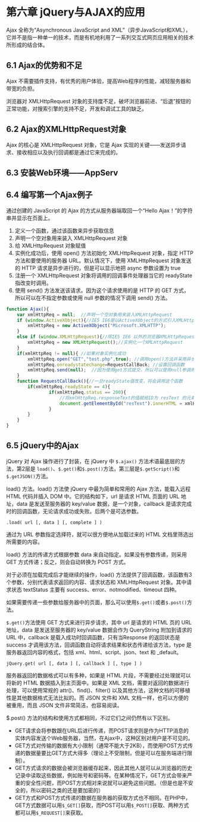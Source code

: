 # 第六章 jQuery与AJAX的应用

Ajax 全称为“Asynchronous JavaScript and XML”（异步JavaScript和XML），它并不是指一种单一的技术，而是有机地利用了一系列交互式网页应用相关的技术所形成的结合体。

## 6.1 Ajax的优势和不足

Ajax 不需要插件支持，有优秀的用户体验，提高Web程序的性能，减轻服务器和带宽的负担。

浏览器对 XMLHttpRequest 对象的支持度不足，破坏浏览器前进、“后退”按钮的正常功能，对搜索引擎的支持不足，开发和调试工具的缺乏。

## 6.2 Ajax的XMLHttpRequest对象

Ajax 的核心是 XMLHttpRequest 对象，它是 Ajax 实现的关键——发送异步请求、接收相应以及执行回调都是通过它来完成的。

## 6.3 安装Web环境——AppServ

## 6.4 编写第一个Ajax例子

通过创建的 JavaScript 的 Ajax 的方式从服务器端取回一个“Hello Ajax！”的字符串并显示在页面上。

1. 定义一个函数，通过该函数来异步获取信息
2. 声明一个空对象用来装入 XMLHttpRequest 对象
3. 给 XMLHttpRequest 对象赋值
4. 实例化成功后，使用 open() 方法初始化 XMLHttpRequest 对象，指定 HTTP 方法和要使用的服务器 URL。默认情况下，使用 XMLHttpRequest 对象发送的 HTTP 请求是异步进行的，但是可以显示地把 async 参数设置为 true
5. 注册一个 XMLHttpRequest 对象将调用的回调事件处理器当它的 readyState 指改变时调用。
6. 使用 send() 方法发送该请求。因为这个请求使用的是 HTTP 的 GET 方式，所以可以在不指定参数或使用 null 参数的情况下调用 send() 方法。

```javascript
function Ajax(){ 
	var xmlHttpReq = null;	//声明一个空对象用来装入XMLHttpRequest
	if (window.ActiveXObject){//IE5 IE6是以ActiveXObject的方式引入XMLHttpRequest的
		xmlHttpReq = new ActiveXObject("Microsoft.XMLHTTP");
	} 
	else if (window.XMLHttpRequest){//除IE5 IE6 以外的浏览器XMLHttpRequest是window的子对象
		xmlHttpReq = new XMLHttpRequest();//实例化一个XMLHttpRequest
	}
	if(xmlHttpReq != null){	//如果对象实例化成功 
		xmlHttpReq.open("GET","test.php",true);	//调用open()方法并采用异步方式
		xmlHttpReq.onreadystatechange=RequestCallBack; //设置回调函数
		xmlHttpReq.send(null);	//因为使用get方式提交，所以可以使用null参调用
	}
	function RequestCallBack(){//一旦readyState值改变，将会调用这个函数
		if(xmlHttpReq.readyState == 4){
				if(xmlHttpReq.status == 200){
					//将xmlHttpReq.responseText的值赋给ID为 resText 的元素
					document.getElementById("resText").innerHTML = xmlHttpReq.responseText;
				}
		}
	}
}
```



## 6.5 jQuery中的Ajax

jQuery 对 Ajax 操作进行了封装，在 jQuery 中 `$.ajax()` 方法术语最底层的方法，第2层是 `load()`、`$.get()`和`$.post()`方法，第三层是`$.getScript()`和`$.getJSON()`方法。

load() 方法。load() 方法使 jQuery 中最为简单和常用的 Ajax 方法，能载入远程 HTML 代码并插入 DOM 中。它的结构如下，url 是请求 HTML 页面的 URL 地址，data 是发送至服务器的 key/value 数据，是一个对象，callback 是请求完成时的回调函数，无论请求成功或失败。后两个是可选参数。

```
.load( url [, data ] [, complete ] )
```



通过为 URL 参数指定选择符，就可以很方便地从加载过来的 HTML 文档里筛选出所需要的内容。

load() 方法的传递方式根据参数 data 来自动指定。如果没有参数传递，则采用 GET 方式传递；反之，则会自动转换为 POST 方式。

对于必须在加载完成后才能继续的操作，load() 方法提供了回调函数，该函数有3个参数，分别代表请求返回的内容、请求状态和 XMLHttpRequest 对象。其中请求状态 textStatus 主要有 success、error、notmodified、timeout 四种。

如果需要传递一些参数给服务器中的页面，那么可以使用`$.get()`或者`$.post()`方法。

`$.get()`方法使用 GET 方式来进行异步请求，其中 url 是请求的 HTML 页的 URL 地址，data 是发送至服务器的 key/value 数据会作为 QueryString 附加到请求的 URL 中，callback 是载入成功时回调函数，只有当Response 的返回状态是 success 才调用该方法，回调函数自动将请求结果和状态传递给该方法，type 是服务器返回内容的格式，包括 xml、html、script、json、text 和 _default。

```
jQuery.get( url [, data ] [, callback ] [, type ] )
```



服务器返回的数据格式可以有多种，如果是 HTML 片段，不需要经过处理就可以将新的 HTML 数据插入到主页面中。如果是 XML 文档，需要对返回的数据进行处理，可以使用常规的 attr()、find()、filter() 以及其他方法，这种文档的可移植性是其他数据格式无法比拟的。而 JSON 文件和 XML 文档一样，也可以方便的被重用，而且 JSON 文件非常简洁，也容易阅读。

$.post() 方法的结构和使用方式都相同，不过它们之间仍然有以下区别。

- GET请求会将参数跟在URL后进行传递，而POST请求则是作为HTTP消息的实体内容发送个Web服务器，当然，在Ajax中，这种区别对用户是不可见的。
- GET方式对传输的数据有大小限制（通常不能大于2KB），而使用POST方式传递的数据量要比GET方式大得多（理论上不受限制，但是可以在服务端进行限制）。
- GET方式请求的数据会被浏览器缓存起来，因此其他人就可以从浏览器的历史记录中读取这些数据，例如账号和密码等。在某种情况下，GET方式会带来严重的安全性问题，而POST方式相对来说就可以避免这些问题。（但是也是不安全的，所以密码之类的还是要加密的）
- GET方式和POST方式传递的数据在服务器的获取方式也不相同。在PHP中，GET方式数据可以用`$_GET[]`获取，而POST可以用`$_POST[]`获取、两种方式都可以用`$_REQUEST[]`来获取。 



